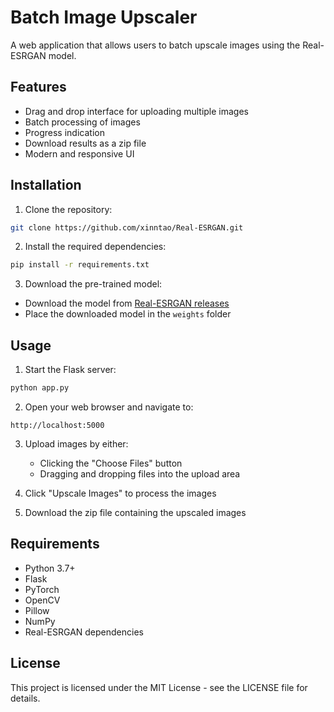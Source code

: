 # Batch Image Upscaler

A web application that allows users to batch upscale images using the Real-ESRGAN model.

## Features

- Drag and drop interface for uploading multiple images
- Batch processing of images
- Progress indication
- Download results as a zip file
- Modern and responsive UI

## Installation

1. Clone the repository:
```bash
git clone https://github.com/xinntao/Real-ESRGAN.git
```

2. Install the required dependencies:
```bash
pip install -r requirements.txt
```

3. Download the pre-trained model:
- Download the model from [Real-ESRGAN releases](https://github.com/xinntao/Real-ESRGAN/releases)
- Place the downloaded model in the `weights` folder

## Usage

1. Start the Flask server:
```bash
python app.py
```

2. Open your web browser and navigate to:
```
http://localhost:5000
```

3. Upload images by either:
   - Clicking the "Choose Files" button
   - Dragging and dropping files into the upload area

4. Click "Upscale Images" to process the images

5. Download the zip file containing the upscaled images

## Requirements

- Python 3.7+
- Flask
- PyTorch
- OpenCV
- Pillow
- NumPy
- Real-ESRGAN dependencies

## License

This project is licensed under the MIT License - see the LICENSE file for details.
